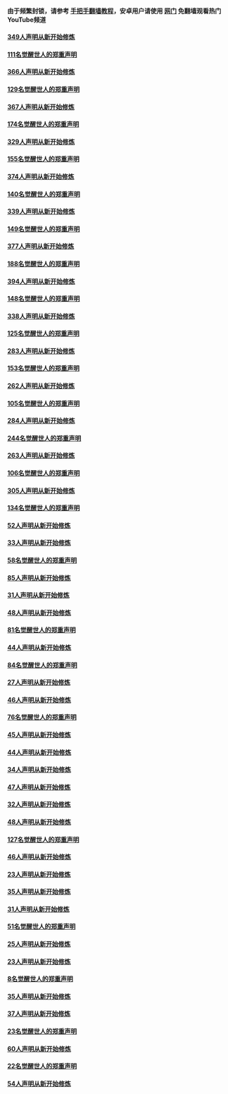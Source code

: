 #### 由于频繁封锁，请参考 [手把手翻墙教程](https://github.com/gfw-breaker/guides/wiki/)，安卓用户请使用 [网门](https://github.com/gfw-breaker/nogfw/blob/master/dl.md?t=06202000) 免翻墙观看热门YouTube频道 

#### [349人声明从新开始修炼](../pages/91/426969.md?t=06202000) 

#### [111名觉醒世人的郑重声明](../pages/91/426968.md?t=06202000) 

#### [366人声明从新开始修炼](../pages/91/426737.md?t=06202000) 

#### [129名觉醒世人的郑重声明](../pages/91/426736.md?t=06202000) 

#### [367人声明从新开始修炼](../pages/91/426421.md?t=06202000) 

#### [174名觉醒世人的郑重声明](../pages/91/426420.md?t=06202000) 

#### [329人声明从新开始修炼](../pages/91/426139.md?t=06202000) 

#### [155名觉醒世人的郑重声明](../pages/91/426138.md?t=06202000) 

#### [374人声明从新开始修炼](../pages/91/425811.md?t=06202000) 

#### [140名觉醒世人的郑重声明](../pages/91/425810.md?t=06202000) 

#### [339人声明从新开始修炼](../pages/91/425690.md?t=06202000) 

#### [149名觉醒世人的郑重声明](../pages/91/425689.md?t=06202000) 

#### [377人声明从新开始修炼](../pages/91/424867.md?t=06202000) 

#### [188名觉醒世人的郑重声明](../pages/91/424866.md?t=06202000) 

#### [394人声明从新开始修炼](../pages/91/423914.md?t=06202000) 

#### [148名觉醒世人的郑重声明](../pages/91/423913.md?t=06202000) 

#### [338人声明从新开始修炼](../pages/91/423540.md?t=06202000) 

#### [125名觉醒世人的郑重声明](../pages/91/423539.md?t=06202000) 

#### [283人声明从新开始修炼](../pages/91/423296.md?t=06202000) 

#### [153名觉醒世人的郑重声明](../pages/91/423295.md?t=06202000) 

#### [262人声明从新开始修炼](../pages/91/423004.md?t=06202000) 

#### [105名觉醒世人的郑重声明](../pages/91/423003.md?t=06202000) 

#### [284人声明从新开始修炼](../pages/91/422707.md?t=06202000) 

#### [244名觉醒世人的郑重声明](../pages/91/422706.md?t=06202000) 

#### [263人声明从新开始修炼](../pages/91/422553.md?t=06202000) 

#### [106名觉醒世人的郑重声明](../pages/91/422552.md?t=06202000) 

#### [305人声明从新开始修炼](../pages/91/422153.md?t=06202000) 

#### [134名觉醒世人的郑重声明](../pages/91/422152.md?t=06202000) 

#### [52人声明从新开始修炼](../pages/91/421846.md?t=06202000) 

#### [33人声明从新开始修炼](../pages/91/421804.md?t=06202000) 

#### [58名觉醒世人的郑重声明](../pages/91/421845.md?t=06202000) 

#### [85人声明从新开始修炼](../pages/91/421769.md?t=06202000) 

#### [31人声明从新开始修炼](../pages/91/421763.md?t=06202000) 

#### [48人声明从新开始修炼](../pages/91/421605.md?t=06202000) 

#### [81名觉醒世人的郑重声明](../pages/91/421656.md?t=06202000) 

#### [44人声明从新开始修炼](../pages/91/421544.md?t=06202000) 

#### [84名觉醒世人的郑重声明](../pages/91/421543.md?t=06202000) 

#### [27人声明从新开始修炼](../pages/91/421465.md?t=06202000) 

#### [46人声明从新开始修炼](../pages/91/421454.md?t=06202000) 

#### [76名觉醒世人的郑重声明](../pages/91/421453.md?t=06202000) 

#### [45人声明从新开始修炼](../pages/91/421452.md?t=06202000) 

#### [44人声明从新开始修炼](../pages/91/421422.md?t=06202000) 

#### [34人声明从新开始修炼](../pages/91/421322.md?t=06202000) 

#### [47人声明从新开始修炼](../pages/91/421264.md?t=06202000) 

#### [32人声明从新开始修炼](../pages/91/421225.md?t=06202000) 

#### [48人声明从新开始修炼](../pages/91/421202.md?t=06202000) 

#### [127名觉醒世人的郑重声明](../pages/91/421224.md?t=06202000) 

#### [46人声明从新开始修炼](../pages/91/421203.md?t=06202000) 

#### [23人声明从新开始修炼](../pages/91/421138.md?t=06202000) 

#### [35人声明从新开始修炼](../pages/91/421122.md?t=06202000) 

#### [31人声明从新开始修炼](../pages/91/421081.md?t=06202000) 

#### [51名觉醒世人的郑重声明](../pages/91/421080.md?t=06202000) 

#### [25人声明从新开始修炼](../pages/91/421020.md?t=06202000) 

#### [23人声明从新开始修炼](../pages/91/420884.md?t=06202000) 

#### [8名觉醒世人的郑重声明](../pages/91/420883.md?t=06202000) 

#### [35人声明从新开始修炼](../pages/91/420809.md?t=06202000) 

#### [37人声明从新开始修炼](../pages/91/420766.md?t=06202000) 

#### [23名觉醒世人的郑重声明](../pages/91/420765.md?t=06202000) 

#### [60人声明从新开始修炼](../pages/91/420727.md?t=06202000) 

#### [22名觉醒世人的郑重声明](../pages/91/420726.md?t=06202000) 

#### [54人声明从新开始修炼](../pages/91/420529.md?t=06202000) 

